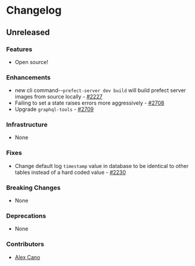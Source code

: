 # Changelog

## Unreleased

### Features

- Open source!

### Enhancements

- new cli command--`prefect-server dev build` will build prefect server images from source locally - [#2227](https://github.com/PrefectHQ/prefect/pull/2227)
- Failing to set a state raises errors more aggressively - [#2708](https://github.com/PrefectHQ/prefect/pull/2708)
- Upgrade `graphql-tools` - [#2709](https://github.com/PrefectHQ/prefect/pull/2709)
 
### Infrastructure

- None

### Fixes

- Change default log `timestamp` value in database to be identical to other tables instead of a hard coded value - [#2230](https://github.com/PrefectHQ/prefect/pull/2230)

### Breaking Changes

- None

### Deprecations

- None

### Contributors
- [Alex Cano](https://github.com/alexisprince1994)
